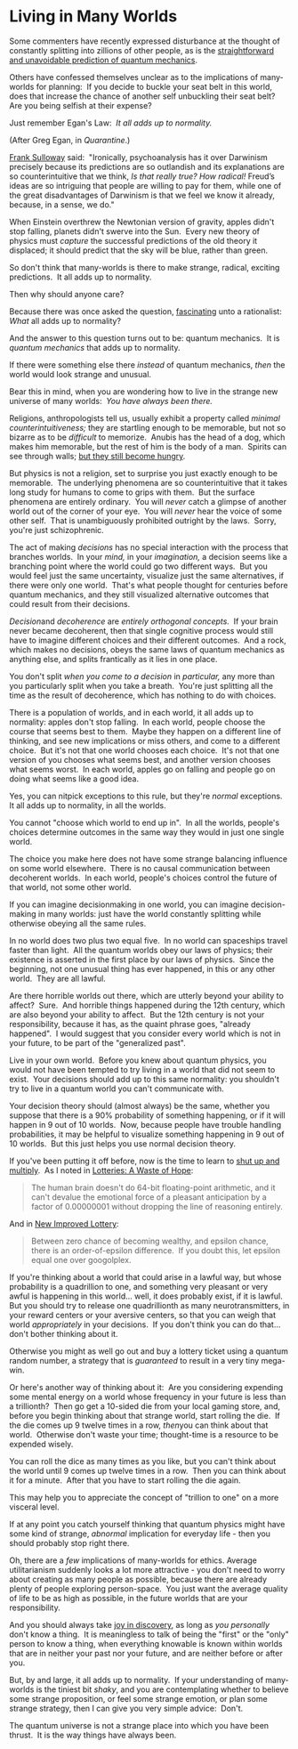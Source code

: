 
# Living in Many Worlds

Some commenters have recently expressed disturbance at the thought
of constantly splitting into zillions of other people, as is the
[straightforward and unavoidable prediction of quantum mechanics](http://www.overcomingbias.com/2008/05/many-worlds-one.html).

Others have confessed themselves unclear as to the implications of
many-worlds for planning:  If you decide to buckle your seat belt
in this world, does that increase the chance of another self
unbuckling their seat belt?  Are you being selfish at their
expense?

Just remember Egan's Law:  *It all adds up to normality.*

(After Greg Egan, in *Quarantine*.)



[Frank Sulloway](http://www.robertboynton.com/?art_id=119) said: 
"Ironically, psychoanalysis has it over Darwinism precisely because
its predictions are so outlandish and its explanations are so
counterintuitive that we think, *Is that really true? How radical!*
Freud’s ideas are so intriguing that people are willing to pay for
them, while one of the great disadvantages of Darwinism is that we
feel we know it already, because, in a sense, we do."

When Einstein overthrew the Newtonian version of gravity, apples
didn't stop falling, planets didn't swerve into the Sun.  Every new
theory of physics must *capture* the successful predictions of the
old theory it displaced; it should predict that the sky will be
blue, rather than green.

So don't think that many-worlds is there to make strange, radical,
exciting predictions.  It all adds up to normality.

Then why should anyone care?

Because there was once asked the question,
[fascinating](http://www.overcomingbias.com/2008/03/joy-in-the-real.html)
unto a rationalist:  *What* all adds up to normality?

And the answer to this question turns out to be: quantum
mechanics.  It is *quantum mechanics* that adds up to normality.

If there were something else there *instead* of quantum mechanics,
*then* the world would look strange and unusual.

Bear this in mind, when you are wondering how to live in the
strange new universe of many worlds: 
*You have always been there.*

Religions, anthropologists tell us, usually exhibit a property
called *minimal counterintuitiveness;* they are startling enough to
be memorable, but not so bizarre as to be *difficult* to memorize. 
Anubis has the head of a dog, which makes him memorable, but the
rest of him is the body of a man.  Spirits can see through walls;
[but they still become hungry](http://www.smbc-comics.com/index.php?db=comics&id=1038).

But physics is not a religion, set to surprise you just exactly
enough to be memorable.  The underlying phenomena are so
counterintuitive that it takes long study for humans to come to
grips with them.  But the surface phenomena are entirely ordinary. 
You will *never* catch a glimpse of another world out of the corner
of your eye.  You will *never* hear the voice of some other self. 
That is unambiguously prohibited outright by the laws.  Sorry,
you're just schizophrenic.

The act of making *decisions* has no special interaction with the
process that branches worlds.  In your *mind,* in your
*imagination,* a decision seems like a branching point where the
world could go two different ways.  But you would feel just the
same uncertainty, visualize just the same alternatives, if there
were only one world.  That's what people thought for centuries
before quantum mechanics, and they still visualized alternative
outcomes that could result from their decisions.

*Decision*and *decoherence* are *entirely orthogonal concepts.*  If
your brain never became decoherent, then that single cognitive
process would still have to imagine different choices and their
different outcomes.  And a rock, which makes no decisions, obeys
the same laws of quantum mechanics as anything else, and splits
frantically as it lies in one place.

You don't split *when you come to a decision* in *particular,* any
more than you particularly split when you take a breath.  You're
just splitting all the time as the result of decoherence, which has
nothing to do with choices.

There is a population of worlds, and in each world, it all adds up
to normality: apples don't stop falling.  In each world, people
choose the course that seems best to them.  Maybe they happen on a
different line of thinking, and see new implications or miss
others, and come to a different choice.  But it's not that one
world chooses each choice.  It's not that one version of you
chooses what seems best, and another version chooses what seems
worst.  In each world, apples go on falling and people go on doing
what seems like a good idea.

Yes, you can nitpick exceptions to this rule, but they're *normal*
exceptions.  It all adds up to normality, in all the worlds.

You cannot "choose which world to end up in".  In all the worlds,
people's choices determine outcomes in the same way they would in
just one single world.

The choice you make here does not have some strange balancing
influence on some world elsewhere.  There is no causal
communication between decoherent worlds.  In each world, people's
choices control the future of that world, not some other world.

If you can imagine decisionmaking in one world, you can imagine
decision-making in many worlds: just have the world constantly
splitting while otherwise obeying all the same rules.

In no world does two plus two equal five.  In no world can
spaceships travel faster than light.  All the quantum worlds obey
our laws of physics; their existence is asserted in the first place
by our laws of physics.  Since the beginning, not one unusual thing
has ever happened, in this or any other world.  They are all
lawful.

Are there horrible worlds out there, which are utterly beyond your
ability to affect?  Sure.  And horrible things happened during the
12th century, which are also beyond your ability to affect.  But
the 12th century is not your responsibility, because it has, as the
quaint phrase goes, "already happened".  I would suggest that you
consider every world which is not in your future, to be part of the
"generalized past".

Live in your own world.  Before you knew about quantum physics, you
would not have been tempted to try living in a world that did not
seem to exist.  Your decisions should add up to this same
normality: you shouldn't try to live in a quantum world you can't
communicate with.

Your decision theory should (almost always) be the same, whether
you suppose that there is a 90% probability of something happening,
or if it will happen in 9 out of 10 worlds.  Now, because people
have trouble handling probabilities, it may be helpful to visualize
something happening in 9 out of 10 worlds.  But this just helps you
use normal decision theory.

If you've been putting it off before, now is the time to learn to
[shut up and multiply](http://www.overcomingbias.com/2008/01/the-intuitions.html). 
As I noted in
[Lotteries: A Waste of Hope](http://www.overcomingbias.com/2007/04/lotteries_a_was.html):

> The human brain doesn't do 64-bit floating-point arithmetic, and it
> can't devalue the emotional force of a pleasant anticipation by a
> factor of 0.00000001 without dropping the line of reasoning
> entirely.

And in
[New Improved Lottery](http://www.overcomingbias.com/2007/04/new_improved_lo.html):

> Between zero chance of becoming wealthy, and epsilon chance, there
> is an order-of-epsilon difference.  If you doubt this, let epsilon
> equal one over googolplex.

If you're thinking about a world that could arise in a lawful way,
but whose probability is a quadrillion to one, and something very
pleasant or very awful is happening in this world... well, it does
probably exist, if it is lawful.  But you should try to release one
quadrillionth as many neurotransmitters, in your reward centers or
your aversive centers, so that you can weigh that world
*appropriately* in your decisions.  If you don't think you can do
that... don't bother thinking about it.

Otherwise you might as well go out and buy a lottery ticket using a
quantum random number, a strategy that is *guaranteed* to result in
a very tiny mega-win.

Or here's another way of thinking about it:  Are you considering
expending some mental energy on a world whose frequency in your
future is less than a trillionth?  Then go get a 10-sided die from
your local gaming store, and, before you begin thinking about that
strange world, start rolling the die.  If the die comes up 9 twelve
times in a row, *then*you can think about that world.  Otherwise
don't waste your time; thought-time is a resource to be expended
wisely.

You can roll the dice as many times as you like, but you can't
think about the world until 9 comes up twelve times in a row.  Then
you can think about it for a minute.  After that you have to start
rolling the die again.

This may help you to appreciate the concept of "trillion to one" on
a more visceral level.

If at any point you catch yourself thinking that quantum physics
might have some kind of strange, *abnormal* implication for
everyday life - then you should probably stop right there.

Oh, there are a *few* implications of many-worlds for ethics.
Average utilitarianism suddenly looks a lot more attractive - you
don't need to worry about creating as many people as possible,
because there are already plenty of people exploring person-space. 
You just want the average quality of life to be as high as
possible, in the future worlds that are your responsibility.

And you should always take
[joy in discovery](http://www.overcomingbias.com/2008/03/joy-in-discover.html),
as long as *you personally* don't know a thing.  It is meaningless
to talk of being the "first" or the "only" person to know a thing,
when everything knowable is known within worlds that are in neither
your past nor your future, and are neither before or after you.

But, by and large, it all adds up to normality.  If your
understanding of many-worlds is the tiniest bit *shaky*, and you
are contemplating whether to believe some strange proposition, or
feel some strange emotion, or plan some strange strategy, then I
can give you very simple advice:  Don't.

The quantum universe is not a strange place into which you have
been thrust.  It is the way things have always been.
